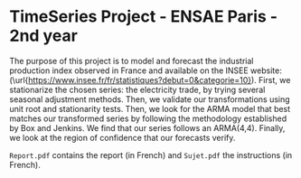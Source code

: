 # TimeSeries Project - ENSAE Paris - 2nd year

The purpose of this project is to model and forecast the industrial production index observed in France and available on the INSEE website: (\url{https://www.insee.fr/fr/statistiques?debut=0&categorie=10}). First, we stationarize the chosen series: the electricity trade, by trying several seasonal adjustment methods. Then, we validate our transformations using unit root and stationarity tests. Then, we look for the ARMA model that best matches our transformed series by following the methodology established by Box and Jenkins. We find that our series follows an ARMA(4,4). Finally, we look at the region of confidence that our forecasts verify. 

`Report.pdf` contains the report (in French) and `Sujet.pdf` the instructions (in French).
